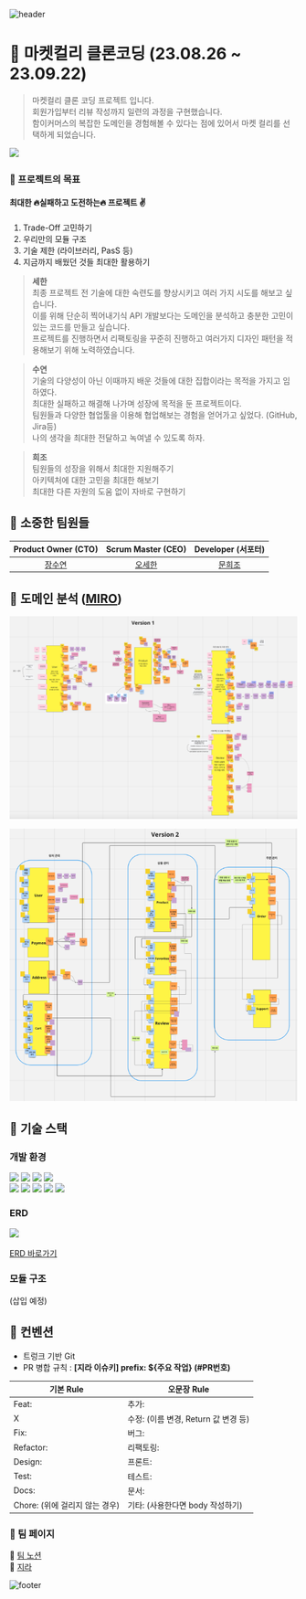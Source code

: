 ![header](https://capsule-render.vercel.app/api?type=waving&&customColorList=10,1,10color=gradient&text=KuRLy-muR1Y&fontColor=000000)

# 💜 마켓컬리 클론코딩 (23.08.26 ~ 23.09.22)

> 마켓컬리 클론 코딩 프로젝트 입니다. </br>
> 회원가입부터 리뷰 작성까지 일련의 과정을 구현했습니다. </br>
> 함이커머스의 복잡한 도메인을 경험해볼 수 있다는 점에 있어서 마켓 컬리를 선택하게 되었습니다.

<img src="https://github.com/prgrms-be-devcourse/BE-04-KurlyMurly/assets/89267864/a7d81cca-cd52-4d07-beb4-98a6e9f74204">


### 💜 프로젝트의 목표

#### 최대한 🔥실패하고 도전하는🔥 프로젝트 ✌️ </br>
1. Trade-Off 고민하기 </br>
2. 우리만의 모듈 구조 </br>
3. 기술 제한 (라이브러리, PasS 등) </br> 
4. 지금까지 배웠던 것들 최대한 활용하기 </br>

> <b>세한</b> </br>
>최종 프로젝트 전 기술에 대한 숙련도를 향상시키고 여러 가지 시도를 해보고 싶습니다. </br>
이를 위해 단순히 찍어내기식 API 개발보다는 도메인을 분석하고 충분한 고민이 있는 코드를 만들고 싶습니다. </br>
프로젝트를 진행하면서 리팩토링을 꾸준히 진행하고 여러가지 디자인 패턴을 적용해보기 위해 노력하였습니다.

> <b>수연</b> </br>
> 기술의 다양성이 아닌 이때까지 배운 것들에 대한 집합이라는 목적을 가지고 임하였다. </br>
최대한 실패하고 해결해 나가며 성장에 목적을 둔 프로젝트이다. </br>
팀원들과 다양한 협업툴을 이용해 협업해보는 경험을 얻어가고 싶었다. (GitHub, Jira등) </br>
나의 생각을 최대한 전달하고 녹여낼 수 있도록 하자.  </br>

> <b>희조</b> </br>
> 팀원들의 성장을 위해서 최대한 지원해주기 </br>
아키텍처에 대한 고민을 최대한 해보기 </br>
최대한 다른 자원의 도움 없이 자바로 구현하기


## 💜 소중한 팀원들

|         Product Owner (CTO)          |         Scrum Master (CEO)         |         Developer (서포터)         |
|:------------------------------------:|:----------------------------------:|:-------------------------------:|
| [장수연](https://github.com/sujjangOvO) | [오세한](https://github.com/2jie0516) | [문희조](https://github.com/Hejow) |

## 💜 도메인 분석 ([MIRO](https://miro.com/app/board/uXjVMrSCrG0=/?share_link_id=156100042697))

![img_1.png](img_1.png)

![img_2.png](img_2.png)

## 💜 기술 스택

### 개발 환경

<img src="https://img.shields.io/badge/Java  20-007396?style=flat-square&logo=openJDK&logoColor=white&style=flat"/></a>
<img src="https://img.shields.io/badge/Spring Boot 3.1.3-6DB33F?style=flat-square&logo=Springboot&logoColor=white&style=flat"/></a>
<img src="https://img.shields.io/badge/Spring Security-6DB33F?style=flat-&logo=springsecurity&logoColor=white&style=flat"/></a>
<img src="https://img.shields.io/badge/Spring Data JPA-gray?style=flat-square&logo=DataJPA&logoColor=white&style=flat"/></a>
</br>
<img src="https://img.shields.io/badge/MySQL 8-4479A1?style=flat-square&logo=MySQL&logoColor=white&style=flat"/></a>
<img src="https://img.shields.io/badge/H2-4479A1?style=flat-square&logo=H2&logoColor=white&style=flat"/></a>
<img src="https://img.shields.io/badge/Junit-25A162?style=flat-&logo=JUnit5&logoColor=white&style=flat"/></a>
<img src="https://img.shields.io/badge/Gradle-4429A1?style=flat-square&logo=gradle&logoColor=white&style=flat"/></a>
<img src="https://img.shields.io/badge/Swagger-85EA2D?style=flat-square&logo=Swagger&logoColor=white&style=flat"/></a>
</br>

### ERD

<img src="https://github.com/prgrms-be-devcourse/BE-04-KurlyMurly/assets/89267864/bce5aadb-f9ec-4d0d-ad5b-4f89a29873da">

[ERD 바로가기](https://www.erdcloud.com/d/f9HnabjuRZAvYufzS)

### 모듈 구조
(삽입 예정)

## 💜 컨벤션
- 트렁크 기반 Git  
- PR 병합 규칙 : **[지라 이슈키] prefix: ${주요 작업} (#PR번호)**

| 기본 Rule               | 오문장 Rule                   |
|-----------------------|----------------------------|
| Feat:                 | 추가:                        |
| X                     | 수정: (이름 변경, Return 값 변경 등) |
| Fix:                  | 버그:                        |
| Refactor:             | 리팩토링:                      |
| Design:               | 프론트:                       |
| Test:                 | 테스트:                       |
| Docs:                 | 문서:                        |
| Chore: (위에 걸리지 않는 경우) | 기타: (사용한다면 body 작성하기)      |

### 💜 팀 페이지
🔮️ [팀 노션](https://www.notion.so/backend-devcourse/Team-Project-bb03676699354455902ecc34ff24440d) </br>
🔮️ [지라](https://2jie0516.atlassian.net/jira/software/projects/KM/boards/1?assignee=62c79dadb6357aecd7c7d360) </br>

![footer](https://capsule-render.vercel.app/api?type=waving&&customColorList=10,1,10color=gradient&height=10&section=footer)
